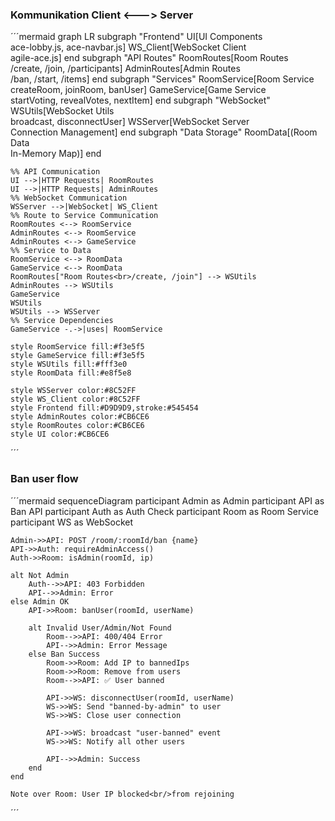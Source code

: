 ### Kommunikation Client <---> Server
´´´mermaid
graph LR
    subgraph "Frontend"
        UI[UI Components<br/>ace-lobby.js, ace-navbar.js]
        WS_Client[WebSocket Client<br/>agile-ace.js]
    end
    subgraph "API Routes"
        RoomRoutes[Room Routes<br/>/create, /join, /participants]
        AdminRoutes[Admin Routes<br/>/ban, /start, /items]
    end
    subgraph "Services"
        RoomService[Room Service<br/>createRoom, joinRoom, banUser]
        GameService[Game Service<br/>startVoting, revealVotes, nextItem]
    end
    subgraph "WebSocket"
        WSUtils[WebSocket Utils<br/>broadcast, disconnectUser]
        WSServer[WebSocket Server<br/>Connection Management]
    end
    subgraph "Data Storage"
        RoomData[(Room Data<br/>In-Memory Map)]
    end

    %% API Communication
    UI -->|HTTP Requests| RoomRoutes
    UI -->|HTTP Requests| AdminRoutes
    %% WebSocket Communication   
    WSServer -->|WebSocket| WS_Client
    %% Route to Service Communication
    RoomRoutes <--> RoomService
    AdminRoutes <--> RoomService
    AdminRoutes <--> GameService
    %% Service to Data
    RoomService <--> RoomData
    GameService <--> RoomData
    RoomRoutes["Room Routes<br>/create, /join"] --> WSUtils
    AdminRoutes --> WSUtils
    GameService
    WSUtils
    WSUtils --> WSServer
    %% Service Dependencies
    GameService -.->|uses| RoomService

    style RoomService fill:#f3e5f5
    style GameService fill:#f3e5f5
    style WSUtils fill:#fff3e0
    style RoomData fill:#e8f5e8

	style WSServer color:#8C52FF
	style WS_Client color:#8C52FF
	style Frontend fill:#D9D9D9,stroke:#545454
	style AdminRoutes color:#CB6CE6
	style RoomRoutes color:#CB6CE6
	style UI color:#CB6CE6
´´´


### Ban user flow
´´´mermaid
sequenceDiagram
    participant Admin as Admin
    participant API as Ban API
    participant Auth as Auth Check
    participant Room as Room Service
    participant WS as WebSocket

    Admin->>API: POST /room/:roomId/ban {name}
    API->>Auth: requireAdminAccess()
    Auth->>Room: isAdmin(roomId, ip)
    
    alt Not Admin
        Auth-->>API: 403 Forbidden
        API-->>Admin: Error
    else Admin OK
        API->>Room: banUser(roomId, userName)
        
        alt Invalid User/Admin/Not Found
            Room-->>API: 400/404 Error
            API-->>Admin: Error Message
        else Ban Success
            Room->>Room: Add IP to bannedIps
            Room->>Room: Remove from users
            Room-->>API: ✅ User banned
            
            API->>WS: disconnectUser(roomId, userName)
            WS->>WS: Send "banned-by-admin" to user
            WS->>WS: Close user connection
            
            API->>WS: broadcast "user-banned" event
            WS->>WS: Notify all other users
            
            API-->>Admin: Success
        end
    end

    Note over Room: User IP blocked<br/>from rejoining
´´´